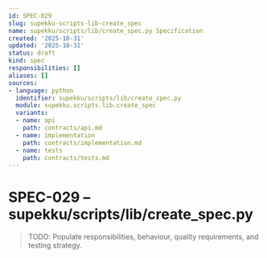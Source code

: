 ```yaml
---
id: SPEC-029
slug: supekku-scripts-lib-create_spec
name: supekku/scripts/lib/create_spec.py Specification
created: '2025-10-31'
updated: '2025-10-31'
status: draft
kind: spec
responsibilities: []
aliases: []
sources:
- language: python
  identifier: supekku/scripts/lib/create_spec.py
  module: supekku.scripts.lib.create_spec
  variants:
  - name: api
    path: contracts/api.md
  - name: implementation
    path: contracts/implementation.md
  - name: tests
    path: contracts/tests.md
---
```


# SPEC-029 – supekku/scripts/lib/create_spec.py

> TODO: Populate responsibilities, behaviour, quality requirements, and testing strategy.
